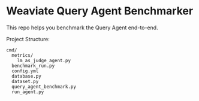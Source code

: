 # Weaviate Query Agent Benchmarker

This repo helps you benchmark the Query Agent end-to-end.

Project Structure:

```
cmd/
  metrics/
    lm_as_judge_agent.py
  benchmark_run.py
  config.yml
  database.py
  dataset.py
  query_agent_benchmark.py
  run_agent.py
```


